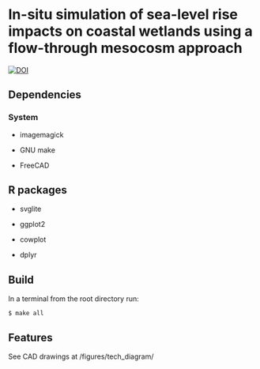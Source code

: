 # In-situ simulation of sea-level rise impacts on coastal wetlands using a flow-through mesocosm approach 

[![DOI](https://zenodo.org/badge/111957687.svg)](https://zenodo.org/badge/latestdoi/111957687)

## Dependencies

### System

 * imagemagick

 * GNU make
 
 * FreeCAD
 
## R packages

 * svglite
	
 * ggplot2
	
 * cowplot
 
 * dplyr

## Build

In a terminal from the root directory run:

`$ make all`

## Features

See CAD drawings at /figures/tech_diagram/
